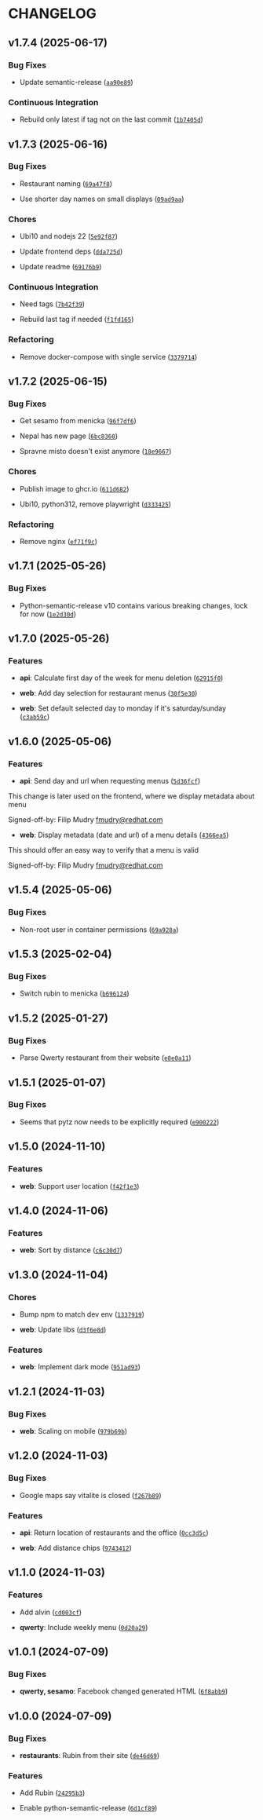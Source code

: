 # CHANGELOG

<!-- version list -->

## v1.7.4 (2025-06-17)

### Bug Fixes

- Update semantic-release
  ([`aa90e89`](https://github.com/jdobes/lunch/commit/aa90e89a966cc0f098783fc568ad0b7d85a3793e))

### Continuous Integration

- Rebuild only latest if tag not on the last commit
  ([`1b7405d`](https://github.com/jdobes/lunch/commit/1b7405d3a2b81538119269f063d1ccb342c52202))


## v1.7.3 (2025-06-16)

### Bug Fixes

- Restaurant naming
  ([`69a47f8`](https://github.com/jdobes/lunch/commit/69a47f859eab0df2eada024fc76e730f61371708))

- Use shorter day names on small displays
  ([`09ad9aa`](https://github.com/jdobes/lunch/commit/09ad9aabfdb9fba79e43b5ef07fdf688106cbbfb))

### Chores

- Ubi10 and nodejs 22
  ([`5e92f87`](https://github.com/jdobes/lunch/commit/5e92f87c4cd74a19b431f076052912c08fa7f091))

- Update frontend deps
  ([`dda725d`](https://github.com/jdobes/lunch/commit/dda725d0d6be47ca7b0cbdc05b46245a6efc5a3e))

- Update readme
  ([`69176b9`](https://github.com/jdobes/lunch/commit/69176b97f09fb880a5e804d12e024642add1a032))

### Continuous Integration

- Need tags
  ([`7b42f39`](https://github.com/jdobes/lunch/commit/7b42f39056f6a1072b81ca823769e6a75ec7f82d))

- Rebuild last tag if needed
  ([`f1fd165`](https://github.com/jdobes/lunch/commit/f1fd165ea92d729ef8f1882e60461f2a2952d137))

### Refactoring

- Remove docker-compose with single service
  ([`3379714`](https://github.com/jdobes/lunch/commit/3379714b0b8f1f5f3a07077773564e93e2595ee2))


## v1.7.2 (2025-06-15)

### Bug Fixes

- Get sesamo from menicka
  ([`96f7df6`](https://github.com/jdobes/lunch/commit/96f7df65423b50a17fa06661ec302dcb1dca74e9))

- Nepal has new page
  ([`6bc8360`](https://github.com/jdobes/lunch/commit/6bc8360d4cb6e66ceba103bca75a044da9f00191))

- Spravne misto doesn't exist anymore
  ([`18e9667`](https://github.com/jdobes/lunch/commit/18e9667fa9baed96d24a0e1aa475110a9ca39c43))

### Chores

- Publish image to ghcr.io
  ([`611d682`](https://github.com/jdobes/lunch/commit/611d682f6a5839a3dd8da63e5b09a5b7d8349150))

- Ubi10, python312, remove playwright
  ([`d333425`](https://github.com/jdobes/lunch/commit/d333425e9155c0501477b6c964dca42ecf9a33e3))

### Refactoring

- Remove nginx
  ([`ef71f9c`](https://github.com/jdobes/lunch/commit/ef71f9c44ebcbc183a2106c527a2d980291db5b1))


## v1.7.1 (2025-05-26)

### Bug Fixes

- Python-semantic-release v10 contains various breaking changes, lock for now
  ([`1e2d30d`](https://github.com/jdobes/lunch/commit/1e2d30d319da0bcb76a0dd3853a54e7696460be4))


## v1.7.0 (2025-05-26)

### Features

- **api**: Calculate first day of the week for menu deletion
  ([`62915f0`](https://github.com/jdobes/lunch/commit/62915f0b99de703ef2bec45b1f2157dcc4aac116))

- **web**: Add day selection for restaurant menus
  ([`30f5e30`](https://github.com/jdobes/lunch/commit/30f5e306639c2510e9e3426ff17cb647955ae858))

- **web**: Set default selected day to monday if it's saturday/sunday
  ([`c3ab59c`](https://github.com/jdobes/lunch/commit/c3ab59c62cff50022b5cfde59ad827050b2bd045))


## v1.6.0 (2025-05-06)

### Features

- **api**: Send day and url when requesting menus
  ([`5d36fcf`](https://github.com/jdobes/lunch/commit/5d36fcf7ae82c823eaf9e5432c67eb73da847e51))

This change is later used on the frontend, where we display metadata about menu

Signed-off-by: Filip Mudry <fmudry@redhat.com>

- **web**: Display metadata (date and url) of a menu details
  ([`4366ea5`](https://github.com/jdobes/lunch/commit/4366ea58bda123735bb68c3d8f0d245924d5a4c4))

This should offer an easy way to verify that a menu is valid

Signed-off-by: Filip Mudry <fmudry@redhat.com>


## v1.5.4 (2025-05-06)

### Bug Fixes

- Non-root user in container permissions
  ([`69a928a`](https://github.com/jdobes/lunch/commit/69a928aecdac51312d85bc2f3cfd554434d91188))


## v1.5.3 (2025-02-04)

### Bug Fixes

- Switch rubin to menicka
  ([`b696124`](https://github.com/jdobes/lunch/commit/b6961243ecf2931ac0c20cb9728b5f93deced745))


## v1.5.2 (2025-01-27)

### Bug Fixes

- Parse Qwerty restaurant from their website
  ([`e8e0a11`](https://github.com/jdobes/lunch/commit/e8e0a11270a7b82dccf6939a7c8e54664c6ba658))


## v1.5.1 (2025-01-07)

### Bug Fixes

- Seems that pytz now needs to be explicitly required
  ([`e900222`](https://github.com/jdobes/lunch/commit/e90022218a7f9da062e18459c8f1c144d2b5706f))


## v1.5.0 (2024-11-10)

### Features

- **web**: Support user location
  ([`f42f1e3`](https://github.com/jdobes/lunch/commit/f42f1e363ace18d463d9be50df41b7d7cda27776))


## v1.4.0 (2024-11-06)

### Features

- **web**: Sort by distance
  ([`c6c30d7`](https://github.com/jdobes/lunch/commit/c6c30d71cb2fa75d8d3b3cdce7cf2c9e4aafc4e0))


## v1.3.0 (2024-11-04)

### Chores

- Bump npm to match dev env
  ([`1337919`](https://github.com/jdobes/lunch/commit/1337919ef5787dad702d613b1e8fa6fd365b3b85))

- **web**: Update libs
  ([`d3f6e8d`](https://github.com/jdobes/lunch/commit/d3f6e8d5eb1ec4814aea34c05957d48e100fd148))

### Features

- **web**: Implement dark mode
  ([`951ad93`](https://github.com/jdobes/lunch/commit/951ad93fe5f8f49f68f5923143435a9143acf62d))


## v1.2.1 (2024-11-03)

### Bug Fixes

- **web**: Scaling on mobile
  ([`979b69b`](https://github.com/jdobes/lunch/commit/979b69b4135517b62c668d63f55f45424dbcd0be))


## v1.2.0 (2024-11-03)

### Bug Fixes

- Google maps say vitalite is closed
  ([`f267b89`](https://github.com/jdobes/lunch/commit/f267b896134d1957b345bf347b80347b1ee277f4))

### Features

- **api**: Return location of restaurants and the office
  ([`0cc3d5c`](https://github.com/jdobes/lunch/commit/0cc3d5c3e1bbedf5772cfac80e65b31320c21bc8))

- **web**: Add distance chips
  ([`9743412`](https://github.com/jdobes/lunch/commit/9743412280a74dc4523c8391b295a06b20a5f6e6))


## v1.1.0 (2024-11-03)

### Features

- Add alvin
  ([`cd003cf`](https://github.com/jdobes/lunch/commit/cd003cf5294c5c2490b64e11fdd1c3c5fd4ec578))

- **qwerty**: Include weekly menu
  ([`0d20a29`](https://github.com/jdobes/lunch/commit/0d20a299b93004b9a45b57abb8712d2900d60928))


## v1.0.1 (2024-07-09)

### Bug Fixes

- **qwerty, sesamo**: Facebook changed generated HTML
  ([`6f8abb9`](https://github.com/jdobes/lunch/commit/6f8abb90cb842f37108a752635e52bf26b0e0609))


## v1.0.0 (2024-07-09)

### Bug Fixes

- **restaurants**: Rubin from their site
  ([`de46d69`](https://github.com/jdobes/lunch/commit/de46d698b7721b15765e0e6918509437374b5de5))

### Features

- Add Rubin
  ([`24295b3`](https://github.com/jdobes/lunch/commit/24295b36dea6391a8bdf9e53c569aad4167cb663))

- Enable python-semantic-release
  ([`6d1cf89`](https://github.com/jdobes/lunch/commit/6d1cf8997f3be3503585af6e7664d0fb7e209499))
